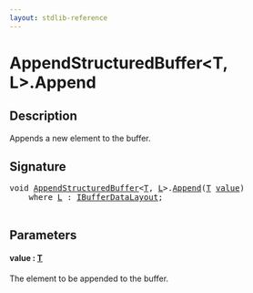 ```yaml
---
layout: stdlib-reference
---
```


# AppendStructuredBuffer\<T, L\>\.Append

## Description

Appends a new element to the buffer.



## Signature 

<pre>
<span class="code_keyword">void</span> <a href="../index.html" class="code_type">AppendStructuredBuffer</a>&lt;<a href="../index.html#typeparam-T" class="code_type">T</a>, <a href="../index.html#typeparam-L" class="code_type">L</a>&gt;.<a href=".html">Append</a>(<a href="../index.html#typeparam-T" class="code_type">T</a> <a href=".html#decl-value" class="code_param">value</a>)
    <span class='code_keyword'>where</span> <a href="../index.html#typeparam-L" class="code_type">L</a> : <a href="../../../interfaces/ibufferdatalayout-017b/index.html" class="code_type">IBufferDataLayout</a>;

</pre>

## Parameters

####  <a id="decl-value"></a>value  : [T](../index.html#typeparam-T)
The element to be appended to the buffer.



